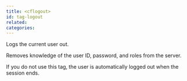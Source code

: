 ```yaml
---
title: <cflogout>
id: tag-logout
related:
categories:
---
```


Logs the current user out.

Removes knowledge of the user ID, password, and roles from the server.

If you do not use this tag, the user is automatically logged out when the session ends.
